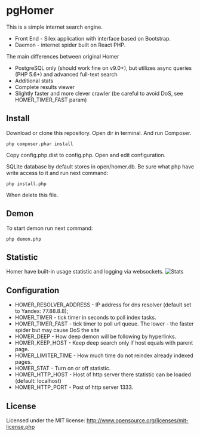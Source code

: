 pgHomer
=====
This is a simple internet search engine.
* Front End - Silex application with interface based on Bootstrap.
* Daemon - internet spider built on React PHP.

The main differences between original Homer
* PostgreSQL only (should work fine on v9.0+), but utilizes async queries (PHP 5.6+) and advanced full-text search
* Additional stats
* Complete results viewer
* Slightly faster and more clever crawler (be careful to avoid DoS, see HOMER_TIMER_FAST param) 



Install
-------
Download or clone this repository. Open dir in terminal. And run Composer.
```
php composer.phar install
```
Copy config.php.dist to config.php. Open and edit configuration.

SQLite database by default stores in open/homer.db.
Be sure what php have write access to it and run next command:
```
php install.php
```
When delete this file.

Demon
-----
To start demon run next command:
```
php demon.php
```

Statistic
---------
Homer have built-in usage statistic and logging via websockets.
![Stats](http://i.imgur.com/eDSoa9A.png)

Configuration
-------------
* HOMER_RESOLVER_ADDRESS - IP address for dns resolver (default set to Yandex: 77.88.8.8);
* HOMER_TIMER - tick timer in seconds to poll index tasks.
* HOMER_TIMER_FAST - tick timer to poll url queue. The lower - the faster spider but may cause DoS the site
* HOMER_DEEP - How deep demon will be following by hyperlinks.
* HOMER_KEEP_HOST - Keep deep search only if host equals with parent page.
* HOMER_LIMITER_TIME - How much time do not reindex already indexed pages.
* HOMER_STAT - Turn on or off statistic.
* HOMER_HTTP_HOST - Host of http server there statistic can be loaded (default: localhost)
* HOMER_HTTP_PORT - Post of http server 1333.

License
-------
Licensed under the MIT license: http://www.opensource.org/licenses/mit-license.php